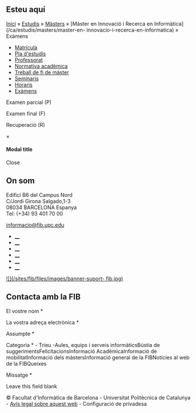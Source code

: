 ## Esteu aquí

[Inici](/ca) » [Estudis](/ca/estudis) » [Màsters](/ca/estudis/masters) »
[Màster en Innovació i Recerca en Informàtica](/ca/estudis/masters/master-en-
innovacio-i-recerca-en-informatica) » Exàmens

  * [Matrícula](/ca/estudis/masters/master-en-innovacio-i-recerca-en-informatica/matricula)
  * [Pla d'estudis](/ca/estudis/masters/master-en-innovacio-i-recerca-en-informatica/pla-destudis)
  * [Professorat](/ca/estudis/masters/master-en-innovacio-i-recerca-en-informatica/professorat)
  * [Normativa acadèmica](/ca/estudis/masters/master-en-innovacio-i-recerca-en-informatica/normativa-academica)
  * [Treball de fi de màster](/ca/estudis/masters/master-en-innovacio-i-recerca-en-informatica/treball-de-fi-de-master)
  * [Seminaris](/ca/estudis/masters/master-en-innovacio-i-recerca-en-informatica/seminaris-dinnovacio-i-recerca-en-informatica)
  * [Horaris](/ca/estudis/masters/master-en-innovacio-i-recerca-en-informatica/horaris)
  * [Exàmens](/ca/estudis/masters/master-en-innovacio-i-recerca-en-informatica/examens)

Examen parcial (P)

Examen final (F)

Recuperació (R)

×

#### Modal title

Close

## On som

Edifici B6 del Campus Nord  
C/Jordi Girona Salgado,1-3  
08034 BARCELONA Espanya  
Tel: (+34) 93 401 70 00

[informacio@fib.upc.edu](mailto:informacio@fib.upc.edu)

  * [__](/ca/noticies/rss.rss)
  * [__](https://www.facebook.com/fib.upc)
  * [__](https://twitter.com/fib_upc)
  * [__](https://www.flickr.com/photos/fib-upc/albums)
  * [__](https://www.youtube.com/user/mediafib)
  * [__](https://www.instagram.com/fib.upc/)

[![](/sites/fib/files/images/banner-suport-
fib.jpg)](https://peticions.utgcntic.upc.edu/tiquetspeticions/control/main?idEmpresa=103958)

## Contacta amb la FIB

El vostre nom *

La vostra adreça electrònica *

Assumpte *

Categoria * \- Trieu -Aules, equips i serveis informàticsBústia de
suggerimentsFelicitacionsInformació AcadèmicaInformació de mobilitatInformació
dels màstersInformació general de la FIBNotícies al web de la FIBQueixes

Missatge *

Leave this field blank

© Facultat d'Informàtica de Barcelona - Universitat Politècnica de Catalunya -
[Avís legal sobre aquest web](/ca/avis-legal-sobre-aquest-web) - Configuració
de privadesa

